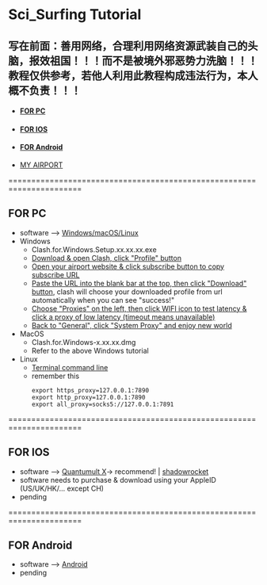 # Sci_Surfing Tutorial
## 写在前面：善用网络，合理利用网络资源武装自己的头脑，**报效祖国**！！！而不是被境外邪恶势力洗脑！！！教程仅供参考，若他人利用此教程构成违法行为，本人概不负责！！！
- #### [FOR PC](#for-pc-1)
- #### [FOR IOS](#for-ios-1)
- #### [FOR Android](#for-android-1)
- [MY AIRPORT](https://www.easy2022.com/auth/register?code=k4qb)

======================================================================
## FOR PC
  * software --> [Windows/macOS/Linux](https://github.com/Fndroid/clash_for_windows_pkg/releases)
  * Windows
    * Clash.for.Windows.Setup.xx.xx.xx.exe
    * [Download & open Clash, click "Profile" button](https://www.aliyundrive.com/s/i6gC96H4Apc)
    * [Open your airport website & click subscribe button to copy subscribe URL](https://www.aliyundrive.com/s/S4Z8D21hyM4)
    * [Paste the URL into the blank bar at the top, then click "Download" button](https://www.aliyundrive.com/s/xsj8FyHKAxe), clash will choose your downloaded profile from url automatically when you can see "success!"
    * [Choose "Proxies" on the left, then click WIFI icon to test latency & click a proxy of low latency (timeout means unavailable)](https://www.aliyundrive.com/s/XEkNYuJJwCN)
    * [Back to "General", click "System Proxy" and enjoy new world](https://www.aliyundrive.com/s/WVMH7dgefF8)
  * MacOS
    * Clash.for.Windows-x.xx.xx.dmg
    * Refer to the above Windows tutorial
  * Linux
    * [Terminal command line](https://www.duckflew.cn/archives/fu-wu-qi-shang-pei-zhi-c-l-a-s-h)
    * remember this
      ```
      export https_proxy=127.0.0.1:7890
      export http_proxy=127.0.0.1:7890
      export all_proxy=socks5://127.0.0.1:7891
      ```

======================================================================
## FOR IOS
  * software --> [Quantumult X](https://apps.apple.com/us/app/quantumult-x/id1443988620)-> recommend!   |   [shadowrocket](https://apps.apple.com/us/app/shadowrocket/id932747118) 
  * software needs to purchase & download using your AppleID (US/UK/HK/... except CH)
  * pending

======================================================================
## FOR Android
  * software --> [Android](https://github.com/Kr328/ClashForAndroid/releases)
  * pending
